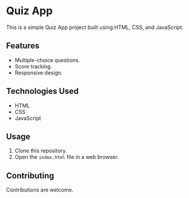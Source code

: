 # Quiz App

This is a simple Quiz App project built using HTML, CSS, and JavaScript.

## Features

- Multiple-choice questions.
- Score tracking.
- Responsive design.

## Technologies Used

- HTML
- CSS
- JavaScript

## Usage

1. Clone this repository.
2. Open the `index.html` file in a web browser.

## Contributing

Contributions are welcome.
